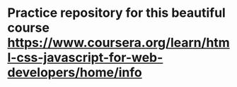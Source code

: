 # Practice repository for this beautiful course https://www.coursera.org/learn/html-css-javascript-for-web-developers/home/info
